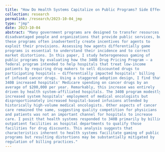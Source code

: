 ```yaml
---
title: "How Do Health Systems Capitalize on Public Programs? Side Effects of the 340B Drug Pricing Program"
collection: research
permalink: /research/2023-10-04_jmp
type: "jmp"
date: 2023-10-04
abstract: "Many government programs are designed to transfer resources to
disadvantaged people and organizations that provide public services, but
these programs often inadvertently create incentives for agents to
exploit their provisions. Assessing how agents differentially game
programs is essential to understand their incidence and to correct
market distortions. In this paper, I study heterogeneous gaming of
public programs by evaluating how the 340B Drug Pricing Program — a
federal program intended to help hospitals that treat low-income
patients by requiring drug makers to sell discounted drugs to
participating hospitals — differentially impacted hospitals' billing
of infused cancer drugs. Using a staggered adoption design, I find that
340B increased hospitals' Medicare spending on cancer drugs by an
average of $200,000 per year. Remarkably, this increase was entirely
driven by health system-affiliated hospitals. The 340B program modestly
increased system hospitals' employment of medical oncologists but
disproportionately increased hospital-based infusions attended by
historically high-volume medical oncologists. Other aspects of cancer
care remained the same, suggesting quality competition for physicians
and patients was not an important channel for hospitals to increase
care. I posit that health systems responded to 340B primarily by billing
outpatient facilities as hospital departments to qualify those
facilities for drug discounts. This analysis suggests that
characteristics inherent to health systems facilitate gaming of public
programs but resulting distortions may be substantially mitigated by
regulation of billing practices."
---
```

